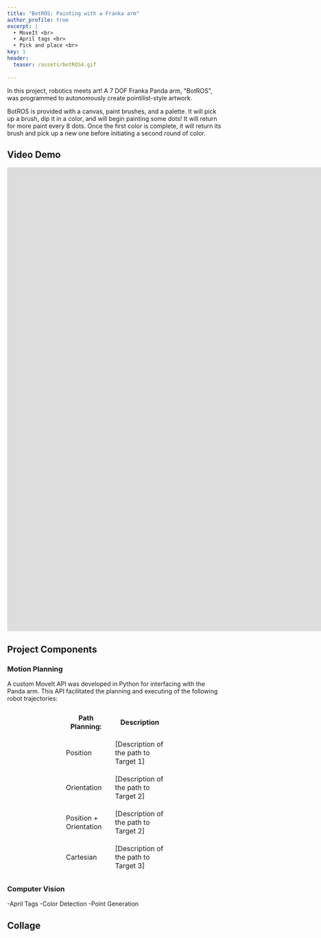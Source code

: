 ```yaml
---
title: "BotROS: Painting with a Franka arm"
author_profile: true
excerpt: |
  ‣ MoveIt <br>
  ‣ April tags <br>
  ‣ Pick and place <br>
key: 1
header:
  teaser: /assets/botROS4.gif
  
---
```

In this project, robotics meets art! A 7 DOF Franka Panda arm, "BotROS", was programmed to autonomously create pointilist-style artwork. 

BotROS is provided with a canvas, paint brushes, and a palette.
It will pick up a brush, dip it in a color, and will begin painting some dots! It will return for more paint every 8 dots. Once the first color is complete, it will return its brush and pick up a new one before initiating a second round of color.

## Video Demo
<iframe src="https://player.vimeo.com/video/905050367?badge=0&amp;autopause=0&amp;player_id=0&amp;app_id=58479" width="1920" height="1080" frameborder="0" allow="autoplay; fullscreen; picture-in-picture" title="Franka Painter!"></iframe>

## Project Components

### Motion Planning
A custom MoveIt API was developed in Python for interfacing with the Panda arm. This API facilitated the planning and executing of the following robot trajectories:

<div align="center">
    <table style="border-collapse: collapse; width: 50%;">
        <tr>
            <th style="border: 1px solid white; padding: 10px;">Path Planning:</th>
            <th style="border: 1px solid white; padding: 10px;">Description</th>
        </tr>
        <tr>
            <td style="border: 1px solid white; padding: 10px;">Position</td>
            <td style="border: 1px solid white; padding: 10px;">[Description of the path to Target 1]</td>
        </tr>
        <tr>
            <td style="border: 1px solid white; padding: 10px;">Orientation</td>
            <td style="border: 1px solid white; padding: 10px;">[Description of the path to Target 2]</td>
        </tr>
        <tr>
            <td style="border: 1px solid white; padding: 10px;">Position + Orientation</td>
            <td style="border: 1px solid white; padding: 10px;">[Description of the path to Target 2]</td>
        </tr>
        <tr>
            <td style="border: 1px solid white; padding: 10px;">Cartesian</td>
            <td style="border: 1px solid white; padding: 10px;">[Description of the path to Target 3]</td>
        </tr>
    </table>
</div>

### Computer Vision
-April Tags
-Color Detection
-Point Generation

## Collage





